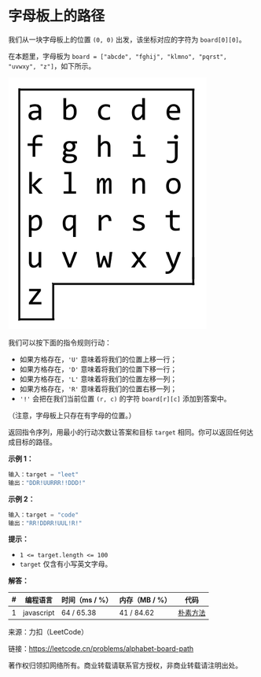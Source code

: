 # 字母板上的路径

我们从一块字母板上的位置 `(0, 0)` 出发，该坐标对应的字符为 `board[0][0]`。

在本题里，字母板为 `board = ["abcde", "fghij", "klmno", "pqrst", "uvwxy", "z"]`，如下所示。

![题目说明](./question.png)

我们可以按下面的指令规则行动：

- 如果方格存在，`'U'` 意味着将我们的位置上移一行；
- 如果方格存在，`'D'` 意味着将我们的位置下移一行；
- 如果方格存在，`'L'` 意味着将我们的位置左移一列；
- 如果方格存在，`'R'` 意味着将我们的位置右移一列；
- `'!'` 会把在我们当前位置 `(r, c)` 的字符 `board[r][c]` 添加到答案中。

（注意，字母板上只存在有字母的位置。）

返回指令序列，用最小的行动次数让答案和目标 `target` 相同。你可以返回任何达成目标的路径。

**示例 1：**

``` javascript
输入：target = "leet"
输出："DDR!UURRR!!DDD!"
```

**示例 2：**

``` javascript
输入：target = "code"
输出："RR!DDRR!UUL!R!"
```

**提示：**

- `1 <= target.length <= 100`
- `target` 仅含有小写英文字母。

**解答：**

**#**|**编程语言**|**时间（ms / %）**|**内存（MB / %）**|**代码**
--|--|--|--|--
1|javascript|64 / 65.38|41 / 84.62|[朴素方法](./javascript/ac_v1.js)

来源：力扣（LeetCode）

链接：https://leetcode.cn/problems/alphabet-board-path

著作权归领扣网络所有。商业转载请联系官方授权，非商业转载请注明出处。
